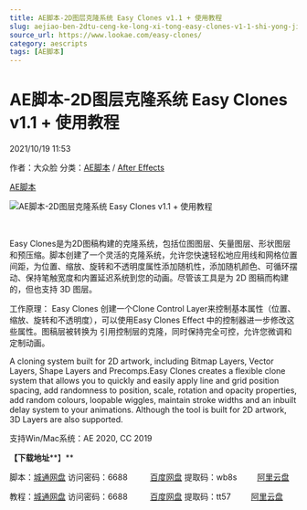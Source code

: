 ```yaml
---
title: AE脚本-2D图层克隆系统 Easy Clones v1.1 + 使用教程
slug: aejiao-ben-2dtu-ceng-ke-long-xi-tong-easy-clones-v1-1-shi-yong-jiao-cheng
source_url: https://www.lookae.com/easy-clones/
category: aescripts
tags: [AE脚本]
---
```

# AE脚本-2D图层克隆系统 Easy Clones v1.1 + 使用教程

2021/10/19 11:53

作者：大众脸
分类：[AE脚本](https://www.lookae.com/after-effects/aescripts/) / [After Effects](https://www.lookae.com/after-effects/)

[AE脚本](https://www.lookae.com/tag/ae%e8%84%9a%e6%9c%ac/)

![AE脚本-2D图层克隆系统 Easy Clones v1.1 + 使用教程](https://www.lookae.com/wp-content/uploads/2021/10/Easy-Clones.jpg "AE脚本-2D图层克隆系统 Easy Clones v1.1 + 使用教程-LookAE.com")

[﻿﻿﻿](https://cloud.video.taobao.com//play/u/705956171/p/1/e/6/t/1/332147622552.mp4)

Easy Clones是为2D图稿构建的克隆系统，包括位图图层、矢量图层、形状图层和预压缩。脚本创建了一个灵活的克隆系统，允许您快速轻松地应用线和网格位置间距，为位置、缩放、旋转和不透明度属性添加随机性，添加随机颜色、可循环摆动、保持笔触宽度和内置延迟系统到您的动画。尽管该工具是为 2D 图稿而构建的，但也支持 3D 图层。

工作原理： Easy Clones 创建一个Clone Control Layer来控制基本属性（位置、缩放、旋转和不透明度），可以使用Easy Clones Effect 中的控制器进一步修改这些属性。图稿层被转换为 引用控制层的克隆，同时保持完全可控，允许您微调和定制动画。

A cloning system built for 2D artwork, including Bitmap Layers, Vector Layers, Shape Layers and Precomps.Easy Clones creates a flexible clone system that allows you to quickly and easily apply line and grid position spacing, add randomness to position, scale, rotation and opacity properties, add random colours, loopable wiggles, maintain stroke widths and an inbuilt delay system to your animations. Although the tool is built for 2D artwork, 3D Layers are also supported.

支持Win/Mac系统：AE 2020, CC 2019

**【下载地址****】**

脚本：[城通网盘](https://url62.ctfile.com/f/680462-518141743-ae3705) 访问密码：6688          [百度网盘](https://pan.baidu.com/s/17WGLV6YKBpRYvPGOVihpng) 提取码：wb8s         [阿里云盘](https://www.aliyundrive.com/s/RPwZhY1KUTz)

教程：[城通网盘](https://url62.ctfile.com/f/680462-518141790-a5f89f) 访问密码：6688          [百度网盘](https://pan.baidu.com/s/1m4Q89c7mVymon-tIo0W0Ig) 提取码：tt57         [阿里云盘](https://www.aliyundrive.com/s/au8CV1RUivs)

